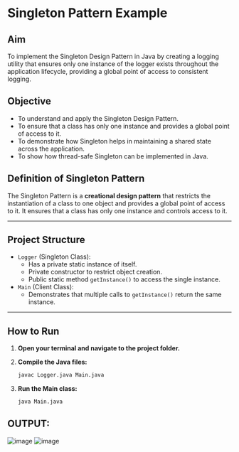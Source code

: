 # Singleton Pattern Example

## Aim
To implement the Singleton Design Pattern in Java by creating a logging utility that ensures only one instance of the logger exists throughout the application lifecycle, providing a global point of access to consistent logging.

## Objective
- To understand and apply the Singleton Design Pattern.
- To ensure that a class has only one instance and provides a global point of access to it.
- To demonstrate how Singleton helps in maintaining a shared state across the application.
- To show how thread-safe Singleton can be implemented in Java.

## Definition of Singleton Pattern
The Singleton Pattern is a **creational design pattern** that restricts the instantiation of a class to one object and provides a global point of access to it. It ensures that a class has only one instance and controls access to it.

---

## Project Structure
- `Logger` (Singleton Class): 
  - Has a private static instance of itself.
  - Private constructor to restrict object creation.
  - Public static method `getInstance()` to access the single instance.
- `Main` (Client Class): 
  - Demonstrates that multiple calls to `getInstance()` return the same instance.

---

## How to Run

1. **Open your terminal and navigate to the project folder.**

2. **Compile the Java files:**
   ```bash
   javac Logger.java Main.java
3. **Run the Main class:**
   ```bash
   java Main.java

## OUTPUT:

![image](https://github.com/user-attachments/assets/b845a996-ea1f-4bda-be61-66ab02a68364)
![image](https://github.com/user-attachments/assets/522baba4-5d41-4992-ad2b-cfe9de299847)




